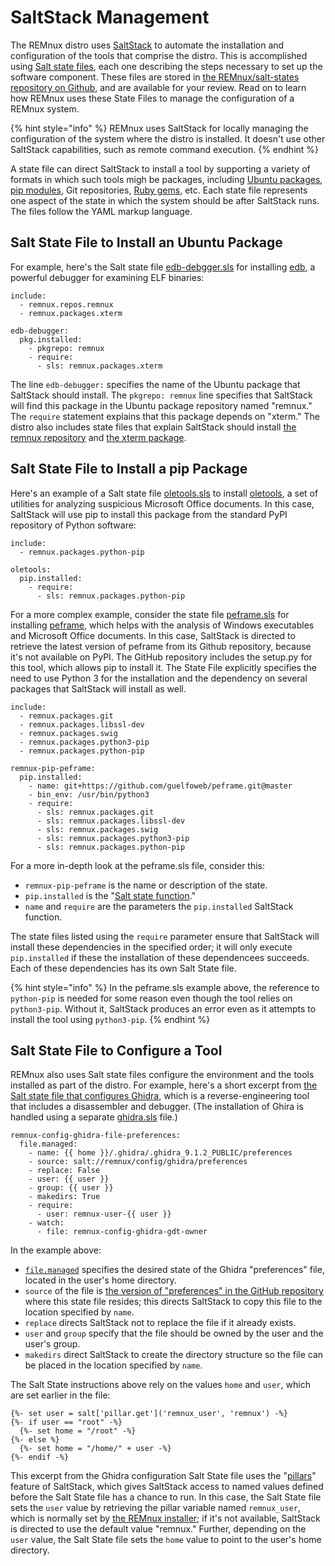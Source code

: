 # SaltStack Management

The REMnux distro uses [SaltStack](https://www.saltstack.com) to automate the installation and configuration of the tools that comprise the distro. This is accomplished using [Salt state files](https://docs.saltstack.com/en/getstarted/fundamentals/states.html), each one describing the steps necessary to set up the software component. These files are stored in [the REMnux/salt-states repository on Github](https://github.com/REMnux/salt-states), and are available for your review. Read on to learn how REMnux uses these State Files to manage the configuration of a REMnux system.

{% hint style="info" %}
REMnux uses SaltStack for locally managing the configuration of the system where the distro is installed. It doesn't use other SaltStack capabilities, such as remote command execution.
{% endhint %}

A state file can direct SaltStack to install a tool by supporting a variety of formats in which such tools migh be packages, including [Ubuntu packages](https://packages.ubuntu.com), [pip modules](https://pypi.org/project/pip/), Git repositories, [Ruby gems](https://rubygems.org), etc. Each state file represents one aspect of the state in which the system should be after SaltStack runs. The files follow the YAML markup language.

## Salt State File to Install an Ubuntu Package <a id="state-file-ubuntu-package"></a>

For example, here's the Salt state file [edb-debgger.sls](https://github.com/REMnux/salt-states/blob/master/remnux/packages/edb-debugger.sls) for installing [edb](https://github.com/eteran/edb-debugger), a powerful debugger for examining ELF binaries:

```text
include:
  - remnux.repos.remnux
  - remnux.packages.xterm
  
edb-debugger:
  pkg.installed:
    - pkgrepo: remnux
    - require:
      - sls: remnux.packages.xterm
```

The line `edb-debugger:` specifies the name of the Ubuntu package that SaltStack should install. The `pkgrepo: remnux` line specifies that SaltStack will find this package in the Ubuntu package repository named "remnux." The `require` statement explains that this package depends on "xterm." The distro also includes state files that explain SaltStack should install [the remnux repository](https://github.com/REMnux/salt-states/blob/master/remnux/repos/remnux.sls) and [the xterm package](https://github.com/REMnux/salt-states/blob/master/remnux/packages/xterm.sls).

## Salt State File to Install a pip Package <a id="state-file-pip"></a>

Here's an example of a Salt state file [oletools.sls](https://github.com/REMnux/salt-states/blob/master/remnux/python-packages/oletools.sls) to install [oletools](http://www.decalage.info/python/oletools), a set of utilities for analyzing suspicious Microsoft Office documents. In this case, SaltStack will use pip to install this package from the standard PyPI repository of Python software:

```text
include:
  - remnux.packages.python-pip

oletools:
  pip.installed:
    - require:
      - sls: remnux.packages.python-pip
```

For a more complex example, consider the state file [peframe.sls](https://github.com/REMnux/salt-states/blob/master/remnux/python-packages/peframe.sls) for installing [peframe](https://github.com/guelfoweb/peframe), which helps with the analysis of Windows executables and Microsoft Office documents. In this case, SaltStack is directed to retrieve the latest version of peframe from its Github repository, because it's not available on PyPI. The GitHub repository includes the setup.py for this tool, which allows pip to install it. The State File explicitly specifies the need to use Python 3 for the installation and the dependency on several packages that SaltStack will install as well.

```text
include:
  - remnux.packages.git
  - remnux.packages.libssl-dev
  - remnux.packages.swig
  - remnux.packages.python3-pip
  - remnux.packages.python-pip

remnux-pip-peframe:
  pip.installed:
    - name: git+https://github.com/guelfoweb/peframe.git@master
    - bin_env: /usr/bin/python3
    - require:
      - sls: remnux.packages.git
      - sls: remnux.packages.libssl-dev
      - sls: remnux.packages.swig
      - sls: remnux.packages.python3-pip
      - sls: remnux.packages.python-pip
```

For a more in-depth look at the peframe.sls file, consider this:

* `remnux-pip-peframe` is the name or description of the state.
* `pip.installed` is the "[Salt state function](https://docs.saltstack.com/en/getstarted/config/functions.html)."
* `name` and `require` are the parameters the `pip.installed` SaltStack function.

The state files listed using the `require` parameter ensure that SaltStack will install these dependencies in the specified order; it will only execute `pip.installed` if these the installation of these dependencees succeeds. Each of these dependencies has its own Salt State file.

{% hint style="info" %}
In the peframe.sls example above, the reference to `python-pip` is needed for some reason even though the tool relies on `python3-pip`. Without it, SaltStack produces an error even as it attempts to install the tool using `python3-pip`.
{% endhint %}

## Salt State File to Configure a Tool

REMnux also uses Salt state files configure the environment and the tools installed as part of the distro. For example, here's a short excerpt from [the Salt state file that configures Ghidra](https://github.com/REMnux/salt-states/blob/master/remnux/config/ghidra/init.sls), which is a reverse-engineering tool that includes a disassembler and debugger. \(The installation of Ghira is handled using a separate [ghidra.sls](https://github.com/REMnux/salt-states/blob/master/remnux/tools/ghidra.sls) file.\)

```text
remnux-config-ghidra-file-preferences:
  file.managed:
    - name: {{ home }}/.ghidra/.ghidra_9.1.2_PUBLIC/preferences 
    - source: salt://remnux/config/ghidra/preferences
    - replace: False
    - user: {{ user }}
    - group: {{ user }}
    - makedirs: True
    - require:
      - user: remnux-user-{{ user }}
    - watch:
      - file: remnux-config-ghidra-gdt-owner
```

In the example above:

* [`file.managed`](https://docs.saltstack.com/en/latest/ref/states/all/salt.states.file.html#salt.states.file.managed) specifies the desired state of the Ghidra "preferences" file, located in the user's home directory. 
* `source` of the file is [the version of "preferences" in the GitHub repository](https://github.com/REMnux/salt-states/blob/master/remnux/config/ghidra/preferences) where this state file resides; this directs SaltStack to copy this file to the location specified by `name`. 
* `replace`  directs SaltStack not to replace the file if it already exists.
* `user` and `group` specify that the file should be owned by the user and the user's group.
* `makedirs` direct SaltStack to create the directory structure so the file can be placed in the location specified by `name`.

The Salt State instructions above rely on the values `home` and `user`, which are set earlier in the file:

```text
{%- set user = salt['pillar.get']('remnux_user', 'remnux') -%}
{%- if user == "root" -%}
  {%- set home = "/root" -%}
{%- else %}
  {%- set home = "/home/" + user -%}
{%- endif -%}
```

This excerpt from the Ghidra configuration Salt State file uses the "[pillars](https://docs.saltstack.com/en/master/ref/modules/all/salt.modules.pillar.html#salt.modules.pillar.get)" feature of SaltStack, which gives SaltStack access to named values defined before the Salt State file has a chance to run. In this case, the Salt State file sets the `user` value by retrieving the pillar variable named `remnux_user`, which is normally set by [the REMnux installer](remnux-installer.md); if it's not available, SaltStack is directed to use the default value "remnux." Further, depending on the `user` value, the Salt State file sets the `home` value to point to the user's home directory.


